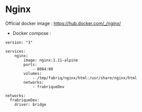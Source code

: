 Nginx
============

Official docker image : https://hub.docker.com/_/nginx/


* Docker compose :
```
version: "3"

services:
    nginx:
        image: nginx:1.11-alpine
        ports:
            - 8084:80
        volumes:
            - /tmp/fabriq/nginx/html:/usr/share/nginx/html 
        networks:
            - frabriqueDev  

networks:
  frabriqueDev:
    driver: bridge
```

